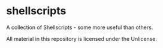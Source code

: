 # shellscripts
A collection of Shellscripts - some more useful than others.

All material in this repository is licensed under the Unlicense.
